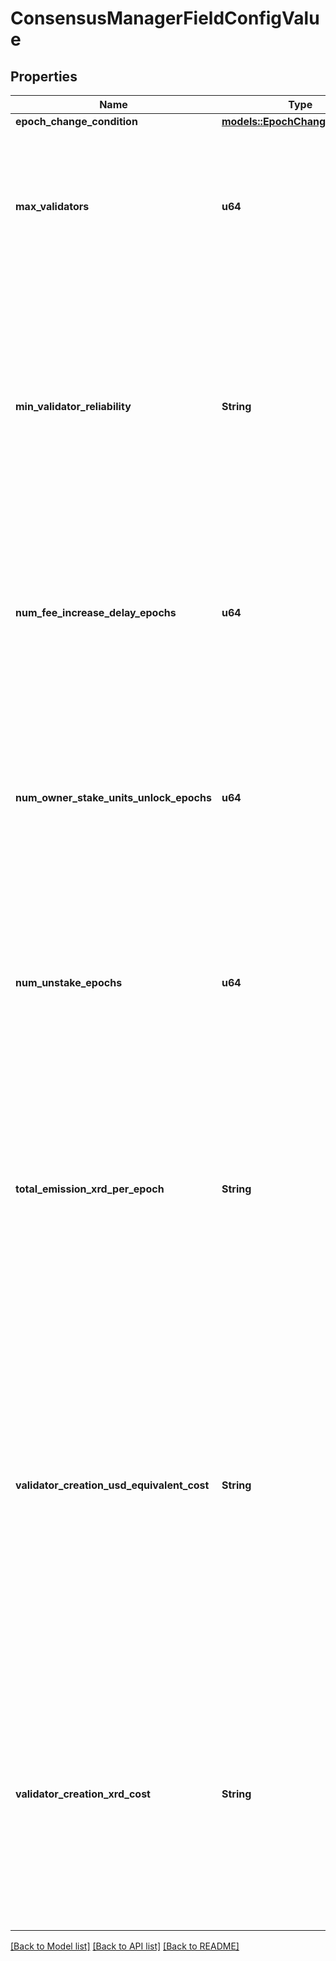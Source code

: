 # ConsensusManagerFieldConfigValue

## Properties

Name | Type | Description | Notes
------------ | ------------- | ------------- | -------------
**epoch_change_condition** | [**models::EpochChangeCondition**](EpochChangeCondition.md) |  | 
**max_validators** | **u64** | An integer between `0` and `10^10`, specifying the maximum number of validators in the active validator set.  | 
**min_validator_reliability** | **String** | A string-encoded fixed-precision decimal to 18 decimal places. A decimal is formed of some signed integer `m` of attos (`10^(-18)`) units, where `-2^(192 - 1) <= m < 2^(192 - 1)`.  | 
**num_fee_increase_delay_epochs** | **u64** | An integer between `0` and `10^10`, specifying the minimum number of epochs before a fee increase takes effect.  | 
**num_owner_stake_units_unlock_epochs** | **u64** | An integer between `0` and `10^10`, specifying the minimum number of epochs before an owner can take their stake units after attempting to withdraw them.  | 
**num_unstake_epochs** | **u64** | An integer between `0` and `10^10`, specifying the minimum number of epochs before an unstaker can withdraw their XRD.  | 
**total_emission_xrd_per_epoch** | **String** | A string-encoded fixed-precision decimal to 18 decimal places. A decimal is formed of some signed integer `m` of attos (`10^(-18)`) units, where `-2^(192 - 1) <= m < 2^(192 - 1)`.  | 
**validator_creation_usd_equivalent_cost** | **String** | The defining decimal cost of a validator in USD. This is turned into an XRD cost through the current protocol-based USD/XRD multiplier. A decimal is formed of some signed integer `m` of attos (`10^(-18)`) units, where `-2^(192 - 1) <= m < 2^(192 - 1)`.  | 
**validator_creation_xrd_cost** | **String** | The decimal amount of XRD required to be passed in a bucket to create a validator. A decimal is formed of some signed integer `m` of attos (`10^(-18)`) units, where `-2^(192 - 1) <= m < 2^(192 - 1)`.  | 

[[Back to Model list]](../README.md#documentation-for-models) [[Back to API list]](../README.md#documentation-for-api-endpoints) [[Back to README]](../README.md)


